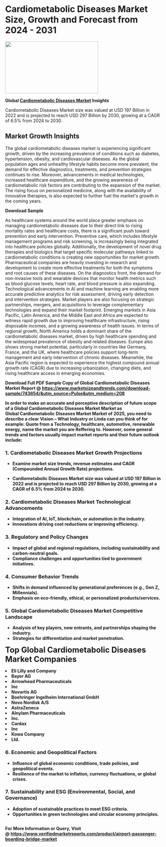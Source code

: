 <H1>Cardiometabolic Diseases Market Size, Growth and Forecast from 2024 - 2031</H1><img class="aligncenter size-medium wp-image-584254" src="https://thirdeyenews.in/wp-content/uploads/2024/09/Global-Market-Research-300x168.jpeg" alt="" width="300" height="168" /><p><strong>Global&nbsp;<a href="https://www.marketsizeandtrends.com/download-sample/743654/&amp;utm_source=Pulse&amp;utm_medium=208">Cardiometabolic Diseases Market</a> Insights</strong></p><p>Cardiometabolic Diseases Market size was valued at USD 197 Billion in 2022 and is projected to reach USD 297 Billion by 2030, growing at a CAGR of 6.5% from 2024 to 2030.</p><p><h2>Market Growth Insights</h2> <p>The global cardiometabolic diseases market is experiencing significant growth, driven by the increasing prevalence of conditions such as diabetes, hypertension, obesity, and cardiovascular diseases. As the global population ages and unhealthy lifestyle habits become more prevalent, the demand for effective diagnostics, treatments, and prevention strategies continues to rise. Moreover, advancements in medical technologies, increased healthcare expenditure, and the growing awareness of cardiometabolic risk factors are contributing to the expansion of the market. The rising focus on personalized medicine, along with the availability of innovative therapies, is also expected to further fuel the market's growth in the coming years.</p> <p><strong>Download Sample</strong></p> <p>As healthcare systems around the world place greater emphasis on managing cardiometabolic diseases due to their direct link to rising mortality rates and healthcare costs, there is a significant push toward prevention and early intervention. Preventive care, which includes lifestyle management programs and risk screening, is increasingly being integrated into healthcare policies globally. Additionally, the development of novel drug therapies and biologics that target specific molecular pathways linked to cardiometabolic conditions is creating new opportunities for market growth. Pharmaceutical companies are heavily investing in research and development to create more effective treatments for both the symptoms and root causes of these diseases. On the diagnostics front, the demand for non-invasive tools and wearable devices that monitor health metrics such as blood glucose levels, heart rate, and blood pressure is also expanding. Technological advancements in AI and machine learning are enabling more accurate predictive analytics for risk assessment, driving early detection and intervention strategies. Market players are also focusing on strategic partnerships, mergers, and acquisitions to leverage complementary technologies and expand their market footprint. Emerging markets in Asia Pacific, Latin America, and the Middle East and Africa are expected to witness rapid growth due to improving healthcare infrastructure, rising disposable incomes, and a growing awareness of health issues. In terms of regional growth, North America holds a dominant share of the cardiometabolic diseases market, driven by high healthcare spending and the widespread prevalence of obesity and related diseases. Europe also shows strong market potential, particularly in countries like Germany, France, and the UK, where healthcare policies support long-term management and early intervention of chronic diseases. Meanwhile, the Asia Pacific region is expected to experience the highest compound annual growth rate (CAGR) due to increasing urbanization, changing diets, and rising healthcare access in emerging economies. <p><strong></p><p><span class=""><strong>Download Full PDF Sample Copy of Global Cardiometabolic Diseases Market Report</strong> @ <a href="https://www.marketsizeandtrends.com/download-sample/743654/&amp;utm_source=Pulse&amp;utm_medium=208" target="_blank">https://www.marketsizeandtrends.com/download-sample/743654/&amp;utm_source=Pulse&amp;utm_medium=208</a></span></p><p>In order to make an accurate and perceptive description of future scope of a Global&nbsp;Cardiometabolic Diseases Market Market as Global&nbsp;Cardiometabolic Diseases Market Market of 2025, you need to describe a clear Vision &ndash; What Industry or Linda can you think of for example: Quote from a Technology, healthcare, automotive, renewable energy, name the market you are Reffering to. However, some general trends and factors usually impact market reports and their future outlook include:</p><h3>1.&nbsp;<strong>Cardiometabolic Diseases Market Growth Projections</strong></h3><ul><li>Examine market size trends, revenue estimates and CAGR (Compounded Annual Growth Rate) projections.</li><li><p>Cardiometabolic Diseases Market size was valued at USD 197 Billion in 2022 and is projected to reach USD 297 Billion by 2030, growing at a CAGR of 6.5% from 2024 to 2030.</p></li></ul><h3>2.&nbsp;<strong>Cardiometabolic Diseases Market Technological Advancements</strong></h3><ul><li>Integration of AI, IoT, blockchain, or automation in the industry.</li><li>Innovations driving cost reductions or improving efficiency.</li></ul><h3>3.&nbsp;<strong>Regulatory and Policy Changes</strong></h3><ul><li>Impact of global and regional regulations, including sustainability and carbon-neutral goals.</li><li>Compliance challenges and opportunities tied to government initiatives.</li></ul><h3>4.&nbsp;<strong>Consumer Behavior Trends</strong></h3><ul><li>Shifts in demand influenced by generational preferences (e.g., Gen Z, Millennials).</li><li>Emphasis on eco-friendly, ethical, or personalized products/services.</li></ul><h3>5.&nbsp;<strong>Global Cardiometabolic Diseases Market Competitive Landscape</strong></h3><ul><li>Analysis of key players, new entrants, and partnerships shaping the industry.</li><li>Strategies for differentiation and market penetration.</li></ul><p data-pm-slice="1 1 []"><span style="color: inherit; font-family: inherit; font-size: 25px;">Top Global Cardiometabolic Diseases Market Companies</span></p><div class="" data-test-id=""><p><li>Eli Lilly and Company</li><li> Bayer AG</li><li> Arrowhead Pharmaceuticals</li><li> Inc</li><li> Novartis AG</li><li> Boehringer Ingelheim International GmbH</li><li> Novo Nordisk A/S</li><li> AstraZeneca</li><li> Alnylam Pharmaceuticals</li><li> Inc.</li><li> Cardax</li><li> Inc</li><li> Kowa Company</li><li> Ltd.</li></p></div><h3>6.&nbsp;<strong>Economic and Geopolitical Factors</strong></h3><ul><li>Influence of global economic conditions, trade policies, and geopolitical events.</li><li>Resilience of the market to inflation, currency fluctuations, or global crises.</li></ul><h3>7.&nbsp;<strong>Sustainability and ESG (Environmental, Social, and Governance)</strong></h3><ul><li>Adoption of sustainable practices to meet ESG criteria.</li><li>Opportunities in green technologies and circular economy principles.</li></ul><h2><strong style="font-size: 14px;">For More Information or Query, Visit @&nbsp;</strong><a style="background-color: #ffffff; font-size: 14px;" href="https://www.marketsizeandtrends.com/report/cardiometabolic-diseases-market/" target="_blank">https://www.verifiedmarketreports.com/product/airport-passenger-boarding-bridge-market</a></h2>
